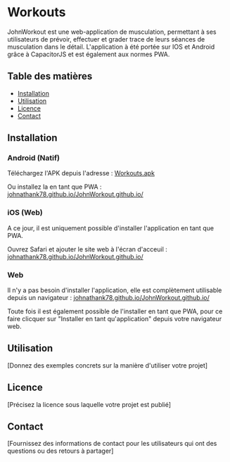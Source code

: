 # Workouts

JohnWorkout est une web-application de musculation, permettant à ses utilisateurs de prévoir, effectuer et grader trace de leurs séances de musculation dans le détail. L'application à été portée sur IOS et Android grâce à CapacitorJS et est également aux normes PWA.

## Table des matières

- [Installation](#installation)
- [Utilisation](#utilisation)
- [Licence](#licence)
- [Contact](#contact)

## Installation

### Android (Natif)
Téléchargez l'APK depuis l'adresse : [Workouts.apk](https://drive.google.com/file/d/1BWUjyBbUiRYJo2QFS_jP634gMBag3__D/view?usp=sharing)

Ou installez la en tant que PWA : [johnathank78.github.io/JohnWorkout.github.io/](https://johnathank78.github.io/JohnWorkout.github.io/)

### iOS (Web)
A ce jour, il est uniquement possible d'installer l'application en tant que PWA.

Ouvrez Safari et ajouter le site web à l'écran d'acceuil : [johnathank78.github.io/JohnWorkout.github.io/](https://johnathank78.github.io/JohnWorkout.github.io/)

### Web
Il n'y a pas besoin d'installer l'application, elle est complètement utilisable depuis un navigateur : [johnathank78.github.io/JohnWorkout.github.io/](https://johnathank78.github.io/JohnWorkout.github.io/)

Toute fois il est également possible de l'installer en tant que PWA, pour ce faire clicquer sur "Installer en tant qu'application" depuis votre navigateur web.

## Utilisation

[Donnez des exemples concrets sur la manière d'utiliser votre projet]

## Licence

[Précisez la licence sous laquelle votre projet est publié]

## Contact

[Fournissez des informations de contact pour les utilisateurs qui ont des questions ou des retours à partager]
